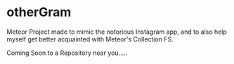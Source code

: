 # otherGram
Meteor Project made to mimic the notorious Instagram app, and to also help myself get better acquainted with Meteor's Collection FS.

Coming Soon to a Repository near you.....

